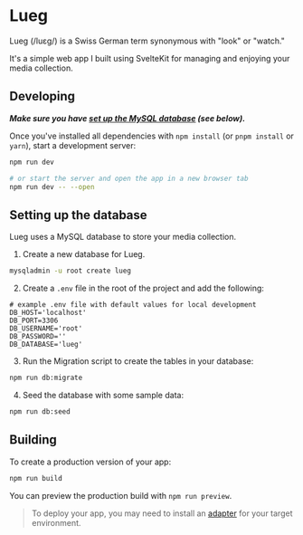 # Lueg
Lueg (/luɛg/) is a Swiss German term synonymous with "look" or "watch."

It's a simple web app I built using SvelteKit for managing and enjoying your media collection.

## Developing

**_Make sure you have [set up the MySQL database](#setting-up-the-database) (see below)._**

Once you've installed all dependencies with `npm install` (or `pnpm install` or `yarn`), start a development server:

```bash
npm run dev

# or start the server and open the app in a new browser tab
npm run dev -- --open
```

## Setting up the database

Lueg uses a MySQL database to store your media collection.

1. Create a new database for Lueg.
```bash
mysqladmin -u root create lueg
```
2. Create a `.env` file in the root of the project and add the following:
```dotenv
# example .env file with default values for local development
DB_HOST='localhost'
DB_PORT=3306
DB_USERNAME='root'
DB_PASSWORD=''
DB_DATABASE='lueg'
```
3. Run the Migration script to create the tables in your database:
```bash
npm run db:migrate
```
4. Seed the database with some sample data:
```bash
npm run db:seed
```

## Building

To create a production version of your app:

```bash
npm run build
```

You can preview the production build with `npm run preview`.

> To deploy your app, you may need to install an [adapter](https://kit.svelte.dev/docs/adapters) for your target environment.
